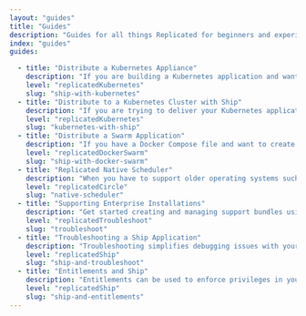 ```yaml
---
layout: "guides"
title: "Guides"
description: "Guides for all things Replicated for beginners and experienced users alike."
index: "guides"
guides:

  - title: "Distribute a Kubernetes Appliance"
    description: "If you are building a Kubernetes application and want to keep the same deployments, but your customers don't have a cluster, start here."
    level: "replicatedKubernetes"
    slug: "ship-with-kubernetes"
  - title: "Distribute to a Kubernetes Cluster with Ship"
    description: "If you are trying to deliver your Kubernetes application to a customer's existing Kubernetes cluster, start here with Replicated Ship."
    level: "replicatedKubernetes"
    slug: "kubernetes-with-ship"
  - title: "Distribute a Swarm Application"
    description: "If you have a Docker Compose file and want to create a scalable, enterprise-installable appliance experience, this is the place to start."
    level: "replicatedDockerSwarm"
    slug: "ship-with-docker-swarm"    
  - title: "Replicated Native Scheduler"
    description: "When you have to support older operating systems such as RHEL 6 and CentOS 6, the Replicated Native Scheduler is a good choice."
    level: "replicatedCircle"
    slug: "native-scheduler"
  - title: "Supporting Enterprise Installations"
    description: "Get started creating and managing support bundles using Replicated Troubleshoot."
    level: "replicatedTroubleshoot"
    slug: "troubleshoot"
  - title: "Troubleshooting a Ship Application"
    description: "Troubleshooting simplifies debugging issues with your Ship application in your customer's environment."
    level: "replicatedShip"
    slug: "ship-and-troubleshoot"
  - title: "Entitlements and Ship"
    description: "Entitlements can be used to enforce privileges in your Ship application."
    level: "replicatedShip"
    slug: "ship-and-entitlements"
---
```

